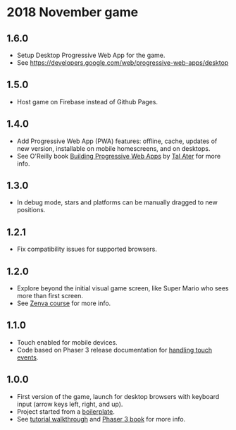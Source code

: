 # 2018 November game

## 1.6.0
- Setup Desktop Progressive Web App for the game.
- See https://developers.google.com/web/progressive-web-apps/desktop

## 1.5.0
- Host game on Firebase instead of Github Pages.

## 1.4.0
- Add Progressive Web App (PWA) features: offline, cache, updates of new version, installable on mobile homescreens, and on desktops.
- See O'Reilly book [Building Progressive Web Apps](https://www.oreilly.com/library/view/building-progressive-web/9781491961643/) by [Tal Ater](https://twitter.com/talater) for more info.

## 1.3.0
- In debug mode, stars and platforms can be manually dragged to new positions.

## 1.2.1
- Fix compatibility issues for supported browsers.

## 1.2.0
- Explore beyond the initial visual game screen, like Super Mario who sees more than first screen.
- See [Zenva course](https://academy.zenva.com/lesson/arcade-basics/) for more info.

## 1.1.0
- Touch enabled for mobile devices.
- Code based on Phaser 3 release documentation for [handling touch events](https://rexrainbow.github.io/phaser3-rex-notes/docs/site/touchevents/).

## 1.0.0
- First version of the game, launch for desktop browsers with keyboard input (arrow keys left, right, and up).
- Project started from a [boilerplate](https://github.com/photonstorm/phaser3-project-template).
- See [tutorial walkthrough](http://phaser.io/tutorials/making-your-first-phaser-3-game) and [Phaser 3 book](https://phaser.io/news/2018/07/brand-new-phaser-3-book) for more info.
